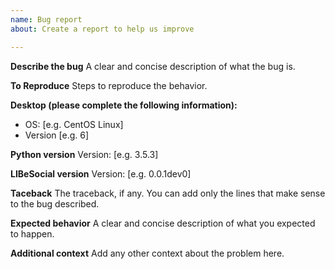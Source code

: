 ```yaml
---
name: Bug report
about: Create a report to help us improve

---
```


**Describe the bug**
A clear and concise description of what the bug is.

**To Reproduce**
Steps to reproduce the behavior.

**Desktop (please complete the following information):**
 - OS: [e.g. CentOS Linux]
 - Version [e.g. 6]

**Python version**
Version: [e.g. 3.5.3]

**LIBeSocial version**
Version: [e.g. 0.0.1dev0]

**Taceback**
The traceback, if any. You can add only the lines that make sense to the bug described.

**Expected behavior**
A clear and concise description of what you expected to happen.

**Additional context**
Add any other context about the problem here.
